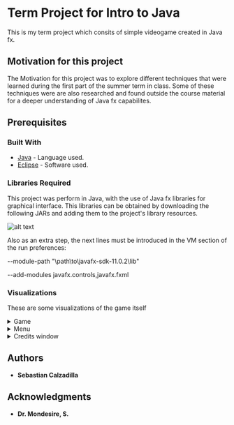 # Term Project for Intro to Java
This is my term project which consits of simple videogame created in Java fx.

## Motivation for this project

The Motivation for this project was to explore different techniques that were learned during the first part of the summer term in class. Some of these techniques were are also researched and found outside the course material for a deeper understanding of Java fx capabilites.

## Prerequisites

### Built With

* [Java](https://java.com/en/download/) - Language used.
* [Eclipse](www.eclipse.org) - Software used.

### Libraries Required
This project was perform in Java, with the use of Java fx libraries for graphical interface.
This libraries can be obtained by downloading the following JARs and adding them to the project's library resources.

![alt text](https://github.com/TheCodeMaster2030/Money_Moves/blob/master/code/download.png?raw=true)


Also as an extra step, the next lines must be introduced in the VM section of the run preferences:

--module-path "\path\to\javafx-sdk-11.0.2\lib"


--add-modules javafx.controls,javafx.fxml


### Visualizations
These are some visualizations of the game itself

<details>
           <summary>Game</summary>
           <p>

![alt text](https://github.com/TheCodeMaster2030/Money_Moves/blob/master/code/download.png?raw=true)

</p>
</details>
<details>
           <summary>Menu</summary>
           <p>
                      

![alt text](https://github.com/TheCodeMaster2030/Money_Moves/blob/master/code/Time_series.png?raw=true)
  </p>
         </details>
<details>
           <summary>Credits window</summary>
           <p>

             
![alt text](https://github.com/TheCodeMaster2030/Money_Moves/blob/master/code/Decision_tree.png?raw=true)
 
 </details>
         

## Authors


* **Sebastian Calzadilla** 

## Acknowledgments

* **Dr. Mondesire, S.** 
